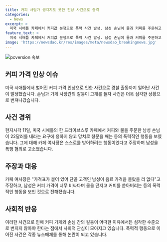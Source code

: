 ```yaml
---
title: 커피 사업가 생각지도 못한 진상 사건으로 충격
categories:
  - News
excerpt: >
  미국 시애틀 카페에서 커피값 분쟁으로 폭력 사건 발생. 남성 손님이 물과 커피를 주문하고 비싼 가격에 항의하다가 커피를 던지고, 여사장은 망치를 들고 창문을 깨는 사태. 양측은 상대편을 폭행 혐의로 고소 혹은 위협으로 주장 중. 관련하여 경찰이 출동해 수사 중.
feature_text: >
  미국 시애틀 카페에서 커피값 분쟁으로 폭력 사건 발생. 남성 손님이 물과 커피를 주문하고 비싼 가격에 항의하다가 커피를 던지고, 여사장은 망치를 들고 창문을 깨는 사태. 양측은 상대편을 폭행 혐의로 고소 혹은 위협으로 주장 중. 관련하여 경찰이 출동해 수사 중.
image: 'https://newsdao.kr/res/images/meta/newsdao_breakingnews.jpg'
---
```


<p><img src="https://newsdao.kr/res/images/meta/newsdao_breakingnews.jpg" alt="pcversion 속보" /></p>

<h2 data-ke-size="size26">커피 가격 인상 이슈</h2>

<p data-ke-size="size16">미국 시애틀에서 벌어진 커피 가격 인상으로 인한 사건으로 경찰 출동까지 일어난 사건이 발생했습니다. 손님과 가게 사장간의 갈등이 고개를 들자 사건은 더욱 심각한 상황으로 번져나갔습니다.</p>

<h2 data-ke-size="size26">사건 경위</h2>

<p data-ke-size="size16">현지시각 11일, 미국 시애틀의 한 드라이브스루 카페에서 커피와 물을 주문한 남성 손님이 22달러를 내라는 요구에 응하지 않고 망치로 창문을 깨는 등의 폭력적인 행동을 보였습니다. 그에 대해 카페 여사장은 스스로를 방어하려는 행동이었다고 주장하며 남성을 폭행 혐의로 고소했습니다.</p>

<h2 data-ke-size="size26">주장과 대응</h2>

<p data-ke-size="size16">카페 여사장은 "가격표가 붙어 있어 단골 고객인 남성이 음료 가격을 몰랐을 리 없다"고 주장하고, 남성은 커피 가격이 너무 비싸다며 물을 던지고 커피를 쏟아버리는 등의 폭력적인 행동을 보인 것으로 전해졌습니다.</p>

<h2 data-ke-size="size26">사회적 반응</h2>

<p data-ke-size="size16">이러한 사건으로 인해 커피 가게와 손님 간의 갈등이 어떠한 이유에서든 심각한 수준으로 번지지 않아야 한다는 점에서 사회적 관심이 모아지고 있습니다. 폭력적 행동으로 이어진 사건은 각종 뉴스매체를 통해 논란이 되고 있습니다.</p>

